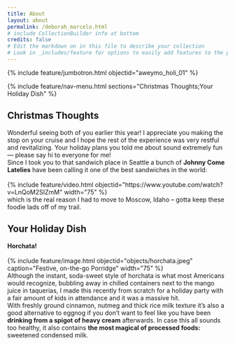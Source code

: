 ```yaml
---
title: About
layout: about
permalink: /deborah_marcelo.html
# include CollectionBuilder info at bottom
credits: false
# Edit the markdown on in this file to describe your collection
# Look in _includes/feature for options to easily add features to the page
---
```


{% include feature/jumbotron.html objectid="aweymo_holi_01" %}

{% include feature/nav-menu.html sections="Christmas Thoughts;Your Holiday Dish" %}

## Christmas Thoughts

<div class="p4">
Wonderful seeing both of you earlier this year! I appreciate you making the stop on your cruise and I hope the rest of the experience was very restful and revitalizing. Your holiday plans you told me about sound extremely fun — please say hi to everyone for me! 
</div>


<div class="p4">
Since I took you to that sandwich place in Seattle a bunch of <b>Johnny Come Latelies</b> have been calling it one of the best sandwiches in the world:
</div>
<br>
{% include feature/video.html objectid="https://www.youtube.com/watch?v=LnQoM2SIZmM" width="75" %}
<br>
<div class="p4">
which is the real reason I had to move to Moscow, Idaho – gotta keep these foodie lads off of my trail.
</div>

## Your Holiday Dish

<div class="p4">
<b>Horchata!</b> 
</div>
<br>
{% include feature/image.html objectid="objects/horchata.jpeg" caption="Festive, on-the-go Porridge" width="75" %}
<br>
<div class="p4">
Although the instant, soda-sweet style of horchata is what most Americans would recognize, bubbling away in chilled containers next to the mango juice in taquerias, I made this recently from scratch for a holiday party with a fair amount of kids in attendance and it was a massive hit. 
</div>
<div class="p4">
With freshly ground cinnamon, nutmeg and thick rice milk texture it’s also a good alternative to eggnog if you don’t want to feel like you have been <b>drinking from a spigot of heavy cream</b> afterwards. In case this all sounds too healthy, it also contains <b>the most magical of processed foods:</b> sweetened condensed milk. 
</div>
<br>